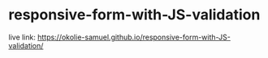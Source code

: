 # responsive-form-with-JS-validation
live link: https://okolie-samuel.github.io/responsive-form-with-JS-validation/
